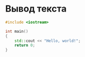 # Вывод текста

```cpp
#include <iostream>

int main()
{
    std::cout << "Hello, world!";
    return 0;
}
```
